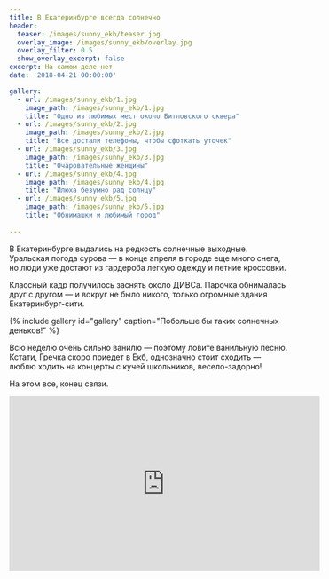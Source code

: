 ```yaml
---
title: В Екатеринбурге всегда солнечно
header:
  teaser: /images/sunny_ekb/teaser.jpg
  overlay_image: /images/sunny_ekb/overlay.jpg
  overlay_filter: 0.5
  show_overlay_excerpt: false 
excerpt: На самом деле нет
date: '2018-04-21 00:00:00'

gallery:
  - url: /images/sunny_ekb/1.jpg
    image_path: /images/sunny_ekb/1.jpg
    title: "Одно из любимых мест около Битловского сквера"
  - url: /images/sunny_ekb/2.jpg
    image_path: /images/sunny_ekb/2.jpg
    title: "Все достали телефоны, чтобы сфоткать уточек"
  - url: /images/sunny_ekb/3.jpg
    image_path: /images/sunny_ekb/3.jpg
    title: "Очаровательные женщины"
  - url: /images/sunny_ekb/4.jpg
    image_path: /images/sunny_ekb/4.jpg
    title: "Илюха безумно рад солнцу"
  - url: /images/sunny_ekb/5.jpg
    image_path: /images/sunny_ekb/5.jpg
    title: "Обнимашки и любимый город"
    
---
```


В Екатеринбурге выдались на редкость солнечные выходные. Уральская погода сурова — в конце апреля в городе еще много снега, но люди уже достают из гардероба легкую одежду и летние кроссовки.

Классный кадр получилось заснять около ДИВСа. Парочка обнималась друг с другом — и вокруг не было никого, только огромные здания Екатеринбург-сити.

{% include gallery id="gallery" caption="Побольше бы таких солнечных деньков!" %}

Всю неделю очень сильно ванилю — поэтому ловите ванильную песню. Кстати, Гречка скоро приедет в Екб, однозначно стоит сходить — люблю ходить на концерты с кучей школьников, весело-задорно!

На этом все, конец связи.

<iframe width="560" height="315" src="https://www.youtube.com/embed/v3Alfif5HQI" frameborder="0" allow="autoplay; encrypted-media" allowfullscreen></iframe>
